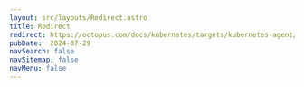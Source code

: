 ```yaml
---
layout: src/layouts/Redirect.astro
title: Redirect
redirect: https://octopus.com/docs/kubernetes/targets/kubernetes-agent/ha-cluster-support
pubDate:  2024-07-29
navSearch: false
navSitemap: false
navMenu: false
---
```

